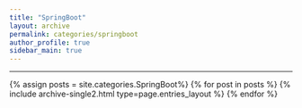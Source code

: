 ```yaml
---
title: "SpringBoot"
layout: archive
permalink: categories/springboot
author_profile: true
sidebar_main: true
---
```


<!-- 공백이 포함되어 있는 카테고리 이름의 경우 site.categories.['a b c'] 이런식으로! -->

***

{% assign posts = site.categories.SpringBoot%}
{% for post in posts %} {% include archive-single2.html type=page.entries_layout %} {% endfor %}